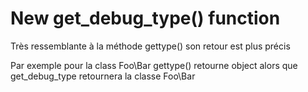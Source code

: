 # New get_debug_type() function

Très ressemblante à la méthode gettype() son retour est plus précis

Par exemple pour la class Foo\Bar gettype() retourne object alors que get_debug_type retournera la classe Foo\Bar
